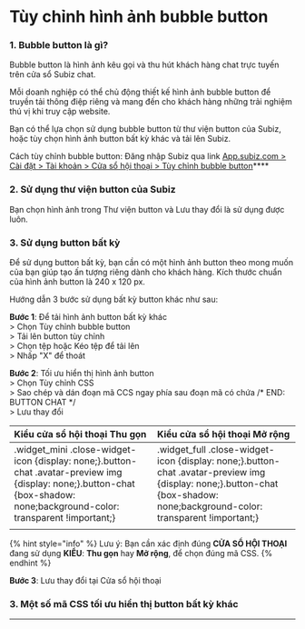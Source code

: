 # Tùy chỉnh hình ảnh bubble button

### 1. Bubble button là gì?

Bubble button là hình ảnh kêu gọi và thu hút khách hàng chat trực tuyến trên cửa sổ Subiz chat. 

Mỗi doanh nghiệp có thể chủ động thiết kế hình ảnh bubble button để truyền tải thông điệp riêng và mang đến cho khách hàng những trải nghiệm thú vị khi truy cập website.

Bạn có thể lựa chọn sử dụng bubble button từ thư viện button của Subiz, hoặc tùy chọn hình ảnh button bất kỳ khác và tải lên Subiz.

Cách tùy chỉnh bubble button: Đăng nhập Subiz qua link [App.subiz.com &gt; Cài đặt &gt; Tài khoản &gt; Cửa sổ hội thoại &gt; Tùy chỉnh bubble button](https://app.subiz.com/settings/widget-setting)\*\*\*\*

### **2. Sử dụng thư viện button của Subiz**

Bạn chọn hình ảnh trong Thư viện button và Lưu thay đổi là sử dụng được luôn.

### **3. Sử dụng button bất kỳ**

Để sử dụng button bất kỳ, bạn cần có một hình ảnh button theo mong muốn của bạn giúp tạo ấn tượng riêng dành cho khách hàng. Kích thước chuẩn của hình ảnh button là 240 x 120 px.

Hướng dẫn 3 bước sử dụng bất kỳ button khác như sau:

**Bước 1**: Để tải hình ảnh button bất kỳ khác  
&gt; Chọn Tùy chỉnh bubble button   
&gt; Tải lên button tùy chỉnh   
&gt; Chọn tệp hoặc Kéo tệp để tải lên   
&gt; Nhấp "X" để thoát

**Bước 2**: Tối ưu hiển thị hình ảnh button  
&gt; Chọn Tùy chỉnh CSS   
&gt; Sao chép và dán đoạn mã CCS ngay phía sau đoạn mã có chứa /\* END: BUTTON CHAT \*/   
&gt; Lưu thay đổi 

| Kiểu cửa sổ hội thoại Thu gọn  | Kiểu cửa sổ hội thoại Mở rộng |
| :--- | :--- |
| .widget\_mini .close-widget-icon {display: none;}.button-chat .avatar-preview img {display: none;}.button-chat {box-shadow: none;background-color: transparent !important;}  | .widget\_full .close-widget-icon {display: none;}.button-chat .avatar-preview img {display: none;}.button-chat {box-shadow: none;background-color: transparent !important;}  |
|  |  |

{% hint style="info" %}
Lưu ý: Bạn cần xác định đúng **CỬA SỔ HỘI THOẠI** đang sử dụng **KIỂU**: **Thu gọn** hay **Mở rộng**, để chọn đúng mã CSS.
{% endhint %}

**Bước 3**: Lưu thay đổi tại Cửa sổ hội thoại



### 3. Một số mã CSS tối ưu hiển thị button bất kỳ khác 

  
****



